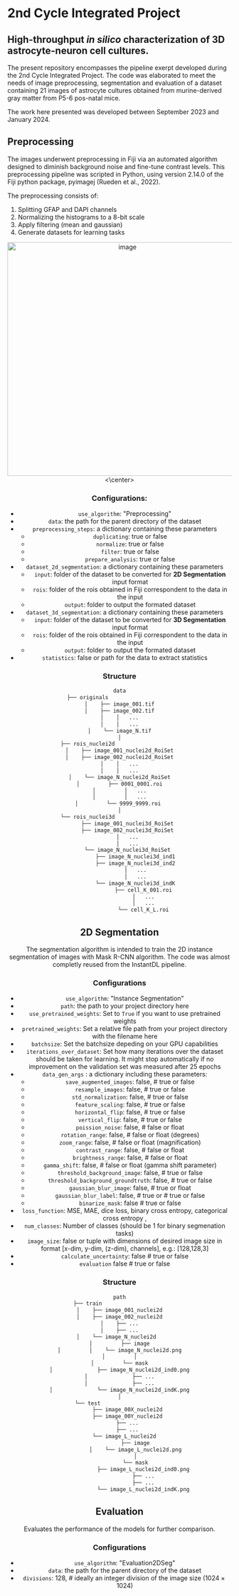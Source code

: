 # 2nd Cycle Integrated Project
## High-throughput _in silico_ characterization of 3D astrocyte-neuron cell cultures.

The present repository encompasses the pipeline exerpt developed during the 2nd Cycle Integrated Project. The code was elaborated to meet the needs of image preprocessing, segmentation and evaluation of a dataset containing 21 images of astrocyte cultures obtained from murine-derived gray matter from P5-6 pos-natal mice.

The work here presented was developed between September 2023 and January 2024.

## Preprocessing

The images underwent preprocessing in Fiji via an automated algorithm designed to diminish background noise and fine-tune contrast levels. This preprocessing pipeline was scripted in Python, using version 2.14.0 of the Fiji python package, pyimagej (Rueden et al., 2022).

The preprocessing consists of:
  1. Splitting GFAP and DAPI channels
  2. Normalizing the histograms to a 8-bit scale
  3. Apply filtering (mean and gaussian)
  4. Generate datasets for learning tasks

<center>
  <img width="524" alt="image" src="https://github.com/beaf24/PIC/assets/85555689/1c2e8be8-f885-4e49-9f4c-fe84a345db53">
<\center>

### Configurations:

* `use_algorithm`: "Preprocessing"
* `data`: the path for the parent directory of the dataset
* `preprocessing_steps`: a dictionary containing these parameters
  * `duplicating`: true or false
  * `normalize`: true or false
  * `filter`: true or false
  * `prepare_analysis`: true or false
* `dataset_2d_segmentation`: a dictionary containing these parameters
  * `input`: folder of the dataset to be converted for **2D Segmentation** input format
  * `rois`: folder of the rois obtained in Fiji correspondent to the data in the input
  * `output`: folder to output the formated dataset
* `dataset_3d_segmentation`: a dictionary containing these parameters
  * `input`: folder of the dataset to be converted for **3D Segmentation** input format
  * `rois`: folder of the rois obtained in Fiji correspondent to the data in the input
  * `output`: folder to output the formated dataset
* `statistics`: false or path for the data to extract statistics

### Structure

```bash
data
├── originals                    
│    ├── image_001.tif
│    ├── image_002.tif
│    │   ...
│    │   ...
│    └── image_N.tif
│
├── rois_nuclei2d                    
│    ├── image_001_nuclei2d_RoiSet
│    ├── image_002_nuclei2d_RoiSet
│    │   ...
│    │   ...
│    └── image_N_nuclei2d_RoiSet
│         ├── 0001_0001.roi
│         │   ...
│         │   ...
│         └── 9999_9999.roi 
│
└── rois_nuclei3d                    
     ├── image_001_nuclei3d_RoiSet
     ├── image_002_nuclei3d_RoiSet
     │   ...
     │   ...
     └── image_N_nuclei3d_RoiSet
          ├── image_N_nuclei3d_ind1
          ├── image_N_nuclei3d_ind2
          │   ...
          │   ...
          └── image_N_nuclei3d_indK
               ├── cell_K_001.roi
               │   ...
               │   ...
               └── cell_K_L.roi
```


## 2D Segmentation

The segmentation algorithm is intended to train the 2D instance segmentation of images with Mask R-CNN algorithm. The code was almost completly reused from the InstantDL pipeline.

### Configurations

- `use_algorithm`: "Instance Segmentation" 
- `path`: the path to your project directory here
- `use_pretrained_weights`:  Set to `True` if you want to use pretrained weights
- `pretrained_weights`: Set a relative file path from your project directory with the filename here
- `batchsize`:   Set the batchsize depeding on your GPU capabilities
- `iterations_over_dataset`:  Set how many iterations over the dataset should be taken for learning. It might stop automatically if no improvement on the validation set was measured after 25 epochs
- `data_gen_args` : a dictionary including these parameters:
   -  `save_augmented_images`:  false, # true or false
   -  `resample_images`:  false, # true or false
   -  `std_normalization`:  false, # true or false
   -  `feature_scaling`:  false, # true or false
   -  `horizontal_flip`:  false, # true or false
   -  `vertical_flip`:  false, # true or false
   -  `poission_noise`:  false, # false or float 
   -  `rotation_range`:  false, # false or float (degrees)
   -  `zoom_range`:  false, # false or float (magnification)
   -  `contrast_range`:  false, # false or float 
   -  `brightness_range`:  false, # false or float 
   -  `gamma_shift`:  false, # false or float (gamma shift parameter)
   -  `threshold_background_image`:  false, # true or false
   -  `threshold_background_groundtruth`:  false, # true or false
   -  `gaussian_blur_image`:  false, # true or float
   -  `gaussian_blur_label`:  false, # true or  # true or false
   -  `binarize_mask`:  false # true or false
- `loss_function`:   MSE, MAE, dice loss, binary cross entropy, categorical cross entropy ,
- `num_classes`: Number of classes (should be 1 for binary segmenation tasks)
- `image_size`: false or tuple with dimensions of desired image size in format [x-dim, y-dim, (z-dim), channels],
e.g.: [128,128,3]
- `calculate_uncertainty`:  false # true or false
- `evaluation`  false # true or false

### Structure

```bash
path
├── train                    
│    ├── image_001_nuclei2d
│    ├── image_002_nuclei2d
│    ├── ...
│    ├── ...
│    └── image_N_nuclei2d  
│         ├── image
│         │    └── image_N_nuclei2d.png
│         │
│         └── mask
│              ├── image_N_nuclei2d_ind0.png
│              ├── ...
│              ├── ...
│              └── image_N_nuclei2d_indK.png
│
└── test                    
     ├── image_00X_nuclei2d
     ├── image_00Y_nuclei2d
     ├── ...
     ├── ...
     └── image_L_nuclei2d  
          ├── image
          │    └── image_L_nuclei2d.png
          │
          └── mask
               ├── image_L_nuclei2d_ind0.png
               ├── ...
               ├── ...
               └── image_L_nuclei2d_indK.png
```

## Evaluation

Evaluates the performance of the models for further comparison.

### Configurations

- `use_algorithm`: "Evaluation2DSeg" 
- `data`: the path for the parent directory of the dataset
- `divisions`:  128, # ideally an integer division of the image size ($1024 \times 1024$)

